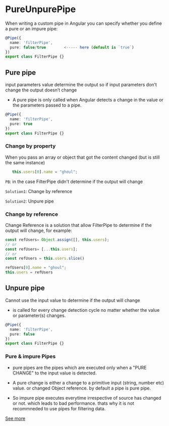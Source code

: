 # PureUnpurePipe
 When writing a custom pipe in Angular you can specify whether you define a pure or an impure pipe:

```ts
@Pipe({
  name: 'filterPipe', 
  pure: false/true        <----- here (default is `true`)
})
export class FilterPipe {}
```

## Pure pipe 
input parameters value determine the output so if input parameters don’t change the output doesn’t change
 - A pure pipe is only called when Angular detects a change in the value or the parameters passed to a pipe.

```ts
@Pipe({
  name: 'filterPipe', 
  pure: true     
})
export class FilterPipe {}
```

 ### Change by property

When you pass an array or object that got the content changed (but is still the same instance)

 ```ts
    this.users[0].name = "ghoul";
```
```PB```: in the case FilterPipe didn't determine if the output will change

`Solution1`: Change by reference

`Solution2`: Unpure pipe 


 ### Change by reference
Change Reference is a solution that allow FilterPipe to determine if the output will change, for example:

 ```ts
const refUsers= Object.assign([], this.users);
// or 
const refUsers= [...this.users];
// or
const refUsers = this.users.slice()

refUsers[0].name = "ghoul";
this.users = refUsers
```


## Unpure pipe 
Cannot use the input value to determine if the output will change
  - is called for every change detection cycle no matter whether the value or parameter(s) changes.


```ts
@Pipe({
  name: 'filterPipe', 
  pure: false
})
export class FilterPipe {}
```


### Pure & impure Pipes

  - pure pipes are the pipes which are executed only when a "PURE CHANGE" to the input value is detected.

  - A pure change is either a change to a primitive input (string, number etc) value. or changed Object reference.
by default a pipe is pure pipe.

  - So impure pipe executes everytime irrespective of source has changed or not. which leads to bad performance. thats why it is not recommneded to use pipes for filtering data.

[See more](https://angular.io/guide/pipes#pure-and-impure-pipes)
